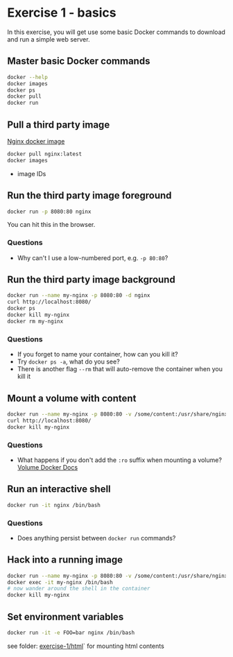 # Exercise 1 - basics

In this exercise, you will get use some basic Docker commands to download and run a simple web server.

## Master basic Docker commands

```sh
docker --help
docker images
docker ps
docker pull
docker run
```

## Pull a third party image

[Nginx docker image](https://hub.docker.com/_/nginx/)

```sh
docker pull nginx:latest
docker images
```

- image IDs

## Run the third party image foreground

```sh
docker run -p 8080:80 nginx
```

You can hit this in the browser.

### Questions

- Why can't I use a low-numbered port, e.g. `-p 80:80`?

## Run the third party image background

```sh
docker run --name my-nginx -p 8080:80 -d nginx
curl http://localhost:8080/
docker ps
docker kill my-nginx
docker rm my-nginx
```

### Questions

- If you forget to name your container, how can you kill it?
- Try `docker ps -a`, what do you see?
- There is another flag `--rm` that will auto-remove the container when you kill it

## Mount a volume with content

```sh
docker run --name my-nginx -p 8080:80 -v /some/content:/usr/share/nginx/html:ro -d --rm nginx
curl http://localhost:8080/
docker kill my-nginx
```

### Questions

- What happens if you don't add the `:ro` suffix when mounting a volume? [Volume Docker Docs](https://docs.docker.com/storage/volumes/)

## Run an interactive shell

```sh
docker run -it nginx /bin/bash
```

### Questions

- Does anything persist between `docker run` commands?

## Hack into a running image

```sh
docker run --name my-nginx -p 8080:80 -v /some/content:/usr/share/nginx/html:ro -d --rm nginx
docker exec -it my-nginx /bin/bash
# now wander around the shell in the container
docker kill my-nginx
```

## Set environment variables

```sh
docker run -it -e FOO=bar nginx /bin/bash
```

see folder: [exercise-1/html](./html/)` for mounting html contents
